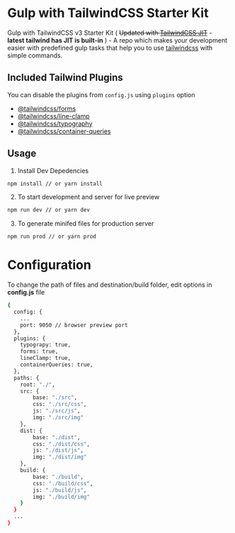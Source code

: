 # Gulp with TailwindCSS Starter Kit

Gulp with TailwindCSS v3 Starter Kit ( ~~Updated with [TailwindCSS JIT](https://github.com/tailwindlabs/tailwindcss-jit)~~ - **latest tailwind has JIT is built-in** ) - A repo which makes your development easier with predefined gulp tasks that help you to use [tailwindcss](https://github.com/tailwindcss/tailwindcss) with simple commands.

## Included Tailwind Plugins

You can disable the plugins from `config.js` using `plugins` option

- [@tailwindcss/forms](https://github.com/tailwindlabs/tailwindcss-forms)
- [@tailwindcss/line-clamp](https://github.com/tailwindlabs/tailwindcss-line-clamp)
- [@tailwindcss/typography](https://tailwindcss.com/docs/typography-plugin)
- [@tailwindcss/container-queries](https://github.com/tailwindlabs/tailwindcss-container-queries)

## Usage

1. Install Dev Depedencies

```sh
npm install // or yarn install
```

2. To start development and server for live preview

```sh
npm run dev // or yarn dev
```

3. To generate minifed files for production server

```sh
npm run prod // or yarn prod
```

# Configuration

To change the path of files and destination/build folder, edit options in **config.js** file

```sh
{
  config: {
    ...
    port: 9050 // browser preview port
  },
  plugins: {
    typograpy: true,
    forms: true,
    lineClamp: true,
    containerQueries: true,
  },
  paths: {
    root: "./",
    src: {
        base: "./src",
        css: "./src/css",
        js: "./src/js",
        img: "./src/img"
    },
    dist: {
        base: "./dist",
        css: "./dist/css",
        js: "./dist/js",
        img: "./dist/img"
    },
    build: {
        base: "./build",
        css: "./build/css",
        js: "./build/js",
        img: "./build/img"
    }
  }
  ...
}
```
